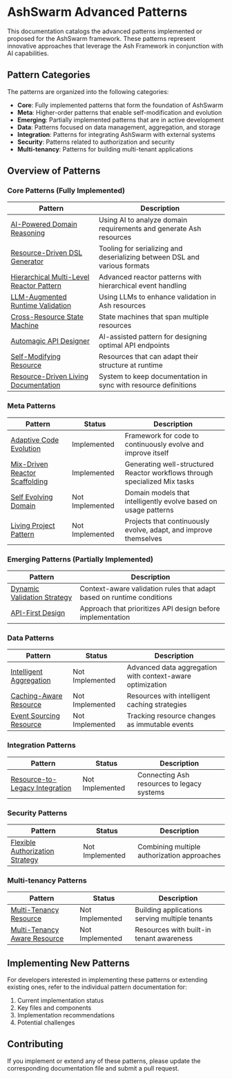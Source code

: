 # AshSwarm Advanced Patterns

This documentation catalogs the advanced patterns implemented or proposed for the AshSwarm framework. These patterns represent innovative approaches that leverage the Ash Framework in conjunction with AI capabilities.

## Pattern Categories

The patterns are organized into the following categories:

- **Core**: Fully implemented patterns that form the foundation of AshSwarm
- **Meta**: Higher-order patterns that enable self-modification and evolution
- **Emerging**: Partially implemented patterns that are in active development
- **Data**: Patterns focused on data management, aggregation, and storage
- **Integration**: Patterns for integrating AshSwarm with external systems
- **Security**: Patterns related to authorization and security
- **Multi-tenancy**: Patterns for building multi-tenant applications

## Overview of Patterns

### Core Patterns (Fully Implemented)

| Pattern | Description |
|---------|-------------|
| [AI-Powered Domain Reasoning](./Core/ai_powered_domain_reasoning.md) | Using AI to analyze domain requirements and generate Ash resources |
| [Resource-Driven DSL Generator](./Core/resource_driven_dsl_generator.md) | Tooling for serializing and deserializing between DSL and various formats |
| [Hierarchical Multi-Level Reactor Pattern](./Core/hierarchical_reactor_pattern.md) | Advanced reactor patterns with hierarchical event handling |
| [LLM-Augmented Runtime Validation](./Core/llm_augmented_validation.md) | Using LLMs to enhance validation in Ash resources |
| [Cross-Resource State Machine](./Core/cross_resource_state_machine.md) | State machines that span multiple resources |
| [Automagic API Designer](./Core/automagic_api_designer.md) | AI-assisted pattern for designing optimal API endpoints |
| [Self-Modifying Resource](./Core/self_modifying_resource.md) | Resources that can adapt their structure at runtime |
| [Resource-Driven Living Documentation](./Core/resource_driven_documentation.md) | System to keep documentation in sync with resource definitions |

### Meta Patterns

| Pattern | Status | Description |
|---------|--------|-------------|
| [Adaptive Code Evolution](./Meta/adaptive_code_evolution.md) | Implemented | Framework for code to continuously evolve and improve itself |
| [Mix-Driven Reactor Scaffolding](./Meta/mix_driven_reactor_scaffolding.md) | Implemented | Generating well-structured Reactor workflows through specialized Mix tasks |
| [Self Evolving Domain](./Meta/self_evolving_domain.md) | Not Implemented | Domain models that intelligently evolve based on usage patterns |
| [Living Project Pattern](./Meta/living_project_pattern.md) | Not Implemented | Projects that continuously evolve, adapt, and improve themselves |

### Emerging Patterns (Partially Implemented)

| Pattern | Description |
|---------|-------------|
| [Dynamic Validation Strategy](./Emerging/dynamic_validation_strategy.md) | Context-aware validation rules that adapt based on runtime conditions |
| [API-First Design](./Emerging/api_first_design.md) | Approach that prioritizes API design before implementation |

### Data Patterns

| Pattern | Status | Description |
|---------|--------|-------------|
| [Intelligent Aggregation](./Data/intelligent_aggregation.md) | Not Implemented | Advanced data aggregation with context-aware optimization |
| [Caching-Aware Resource](./Data/caching_aware_resource.md) | Not Implemented | Resources with intelligent caching strategies |
| [Event Sourcing Resource](./Data/event_sourcing_resource.md) | Not Implemented | Tracking resource changes as immutable events |

### Integration Patterns

| Pattern | Status | Description |
|---------|--------|-------------|
| [Resource-to-Legacy Integration](./Integration/resource_to_legacy_integration.md) | Not Implemented | Connecting Ash resources to legacy systems |

### Security Patterns

| Pattern | Status | Description |
|---------|--------|-------------|
| [Flexible Authorization Strategy](./Security/flexible_authorization_strategy.md) | Not Implemented | Combining multiple authorization approaches |

### Multi-tenancy Patterns

| Pattern | Status | Description |
|---------|--------|-------------|
| [Multi-Tenancy Resource](./Multi-tenancy/multi_tenancy_resource.md) | Not Implemented | Building applications serving multiple tenants |
| [Multi-Tenancy Aware Resource](./Multi-tenancy/multi_tenancy_aware_resource.md) | Not Implemented | Resources with built-in tenant awareness |

## Implementing New Patterns

For developers interested in implementing these patterns or extending existing ones, refer to the individual pattern documentation for:

1. Current implementation status
2. Key files and components
3. Implementation recommendations
4. Potential challenges

## Contributing

If you implement or extend any of these patterns, please update the corresponding documentation file and submit a pull request. 